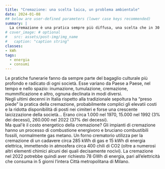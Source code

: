 ```yaml
---
title: "Cremazione: una scelta laica, un problema ambientale"
date: 2024-01-08
## below are user-defined parameters (lower case keys recommended)
summary: |
  La cremazione è una pratica sempre più diffusa, una scelta che in 30 anni è passata dal 3 al 37% dei casi. Tuttavia ha dei costi: quello economico è forse modesto, ma quello ambientale no.
# cover_image: # optional
#   src: assets/post-img/img_name
#   caption: "caption string"
classes:
- kWh
tags:
  - energia
  - consumi
---
```


Le pratiche funerarie fanno da sempre parte del bagaglio culturale più profondo e radicato di ogni società. Esse variano da Paese a Paese, nel tempo e nello spazio: inumazione, tumulazione, cremazione, mummificazione e altro, ognuna declinata in modi diversi.  
Negli ultimi decenni in Italia rispetto alla tradizionale sepoltura ha “preso piede” la pratica della cremazione, probabilmente complici gli elevatii costi e la ridotta disponibilità di posti nei cimiteri e forse una crescente laicizzazione della società... Erano circa 1.000 nel 1970, 15.000 nel 1992 (3% dei decessi), 260.000 nel 2022 (37% dei decessi).  
Ma qual'è il costo energetico della cremazione? Gli impianti di cremazione hanno un processo di combustione energivoro e bruciano combustibili fossili, normalmente gas metano. 
Un forno crematorio utilizza per la cremazione di un cadavere circa 285 kWh di gas e 15 kWh di energia elettrica, immettendo in atmosfera circa 400 chili di CO2 (oltre a numerosi altri elementi chimici alcuni dei quali decisamente nocivi). 
La cremazione nel 2022 potrebbe quindi aver richiesto 78 GWh di energia, pari all’elettricità che consuma in 5 giorni l’intera Città metropolitana di Milano.

<!--
  created 2024-01-08 13:20:09.358862 +0100 CET m=+0.125825251
-->
